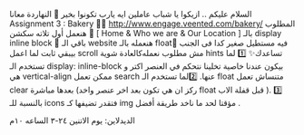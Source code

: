 ﺍﻟﺴﻼﻡ ﻋﻠﻴﻜﻢ .. ﺍﺯﻳﻜﻮﺍ ﻳﺎ ﺷﺒﺎﺏ ﻋﺎﻣﻠﻴﻦ ﺍﻳﻪ ﻳﺎﺭﺏ ﺗﻜﻮﻧﻮﺍ ﺑﺨﻴﺮ 💜
 ﺍﻟﻨﻬﺎﺭﺩﺓ ﻣﻌﺎﻧﺎ Assignment 3 : Bakery 🥖🔗 http://www.engage.veented.com/bakery/
ﺍﻟﻤﻄﻠﻮﺏ
🔴 ﻫﻨﻌﻤﻞ ﺃﻭﻝ ﺗﻼﺗﻪ ﺳﻜﺸﻦ [ Home & Who we are & Our Location ]  ﺑﺎﻟـ display inline block 🔴 ﺑﺎﻗﻲ ﺍﻟـ website ﻫﻨﻌﻤﻠﻪ ﺑﺎﻟـ float🔴 
ﻓﻴﻪ ﻣﺴﺘﻄﻴﻞ ﺻﻐﻴﺮ ﻛﺪﺍ ﻓﻰ ﺍﻟﺠﻨﺐ ﺑﻴﺒﻘﻲ ﺛﺎﺑﺖ ﻟﻤﺎ ﺍﻋﻤﻞ scroll ﻣﺶ ﻣﻄﻠﻮﺏ ﻧﻌﻤﻠﻪﻛﺎﻟﻌﺎﺩﺓ ﺷﻮﻳﺔ hints ﺗﺴﺎﻋﺪﻙ✨
1️⃣ ﻟﻤﺎ ﺗﺴﺘﺨﺪﻡ ﺍﻟـ display: inline-block ﺑﻴﻜﻮﻥ ﻋﻨﺪﻧﺎ ﺧﺎﺻﻴﺔ ﺗﺨﻠﻴﻨﺎ ﻧﺘﺤﻜﻢ ﻓﻲ ﺍﻟﻌﻨﺼﺮ ﺍﻛﺘﺮ ﻭ ﻫﻲ vertical-align ﻣﻤﻜﻦ ﺗﻌﻤﻞ search ﻋﻨﻬﺎ.
2️⃣ﻟﻤﺎ ﺗﺴﺘﺨﺪﻡ ﺍﻟـ float ﻣﺘﻨﺴﺎﺵ ﺗﻌﻤﻞ clear ﺑﻌﺪﻫﺎ ﻣﺒﺎﺷﺮﺓ (ﺭﻛﺰ ﺍﻥ ﻫﻲ ﺗﻜﻮﻥ ﺑﻌﺪ ﺍﺧﺮ ﻋﻨﺼﺮ ﻭﺍﺧﺪ float ﻗﺒﻞ ﻗﻔﻠﺔ ﺍﻻﺏ ).
3️⃣ ﺑﺎﻟﻨﺴﺒﺔ ﻟﻠـ icons ﻓﺘﻘﺪﺭ ﺗﻀﻴﻔﻬﺎ ﻛـ img ﻣﺆﻗﺘﺎ ﻟﺤﺪ ﻣﺎ ﻧﺎﺧﺪ ﻃﺮﻳﻘﺔ ﺃﻓﻀﻞ .

الديدلاين: يوم الاتنين ٢٤-٣ الساعه ١٠م
